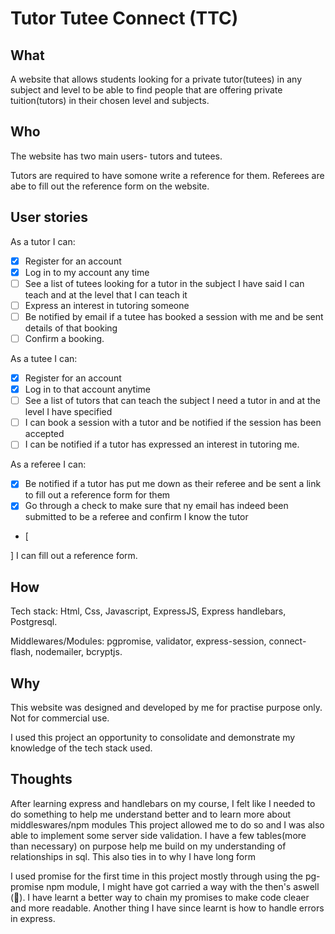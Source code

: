 # Tutor Tutee Connect (TTC)

## What

A website that allows students looking for a private tutor(tutees) in any subject and level to be able to find people that are offering private tuition(tutors) in their chosen level and subjects. 

## Who

The website has two main users- tutors and tutees.

Tutors are required to have somone write a reference for them. Referees are abe to fill out the reference form on the website. 

## User stories

As a tutor I can: 
* [x] Register for an account
* [x] Log in to my account any time
* [ ] See a list of tutees looking for a tutor in the subject I have said I can teach and at the level that I can teach it
* [ ] Express an interest in tutoring someone 
* [ ] Be notified by email if a tutee has booked a session with me and be sent details of that booking
* [ ] Confirm a booking. 

As a tutee I can:
* [x] Register for an account
* [x] Log in to that account anytime
* [ ] See a list of tutors that can teach the subject I need a tutor in and at the level I have specified
* [ ] I can book a session with a tutor and be notified if the session has been accepted
* [ ] I can be notified if a tutor has expressed an interest in tutoring me. 

As a referee I can: 
* [x] Be notified if a tutor has put me down as their referee and be sent a link to fill out a reference form for them
* [x] Go through a check to make sure that ny email has indeed been submitted to be a referee and confirm I know the tutor
* [ 

] I can fill out a reference form. 

## How 

Tech stack: Html, Css, Javascript, ExpressJS, Express handlebars, Postgresql.

Middlewares/Modules: pgpromise, validator, express-session, connect-flash, nodemailer, bcryptjs.


## Why

This website was designed and developed by me for practise purpose only. Not  for commercial use.

I used this project an opportunity to  consolidate and demonstrate my knowledge of the tech stack used.

## Thoughts

After learning express and handlebars on my course, I felt like I needed to do something to help me understand better and to learn more about middleswares/npm modules  This project allowed me to do so and I was also able to implement some server side validation. I have a few tables(more than necessary) on purpose help me build on my understanding of relationships in sql. This also ties in to why I have long form

I used promise for the first time in this project mostly through using the pg-promise npm module, I might have got carried a way with the then's aswell (🙈). I have learnt a better way to chain my promises to make code cleaer and more readable. Another thing I have since learnt is how to handle errors in express.
